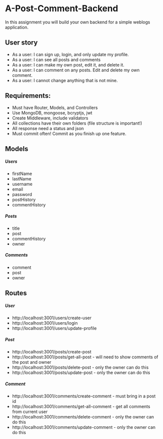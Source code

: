 # A-Post-Comment-Backend

In this assignment you will build your own backend for a simple weblogs application.

## User story

- As a user: I can sign up, login, and only update my profile.
- As a user: I can see all posts and comments
- As a user: I can make my own post, edit it, and delete it.
- As a user: I can comment on any posts. Edit and delete my own comment.
- As a user: I cannot change anything that is not mine.

## Requirements:

- Must have Router, Models, and Controllers
- Use MongoDB, mongoose, bcryptjs, jwt
- Create Middleware, include validators
- All collections have their own folders (file structure is important!)
- All response need a status and json
- Must commit often! Commit as you finish up one feature.

## Models

##### Users

- firstName
- lastName
- username
- email
- password
- postHistory
- commentHistory

##### Posts

- title
- post
- commentHistory
- owner

##### Comments

- comment
- post
- owner

## Routes

##### User

- http://localhost:3001/users/create-user
- http://localhost:3001/users/login
- http://localhost:3001/users/update-profile

##### Post

- http://localhost:3001/posts/create-post
- http://localhost:3001/posts/get-all-post - will need to show comments of the post and owner
- http://localhost:3001/posts/delete-post - only the owner can do this
- http://localhost:3001/posts/update-post - only the owner can do this

##### Comment

- http://localhost:3001/comments/create-comment - must bring in a post id
- http://localhost:3001/comments/get-all-comment - get all comments from current user
- http://localhost:3001/comments/delete-comment - only the owner can do this
- http://localhost:3001/comments/update-comment - only the owner can do this
